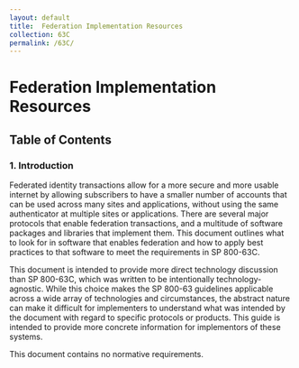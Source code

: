 ```yaml
---
layout: default
title:  Federation Implementation Resources
collection: 63C
permalink: /63C/
---
```


# Federation Implementation Resources

## Table of Contents

### 1. Introduction

Federated identity transactions allow for a more secure and more usable internet by allowing subscribers to have a smaller number of accounts that can be used across many sites and applications, without using the same authenticator at multiple sites or applications. There are several major protocols that enable federation transactions, and a multitude of software packages and libraries that implement them. This document outlines what to look for in software that enables federation and how to apply best practices to that software to meet the requirements in SP 800-63C.

This document is intended to provide more direct technology discussion than SP 800-63C, which was written to be intentionally technology-agnostic. While this choice makes the SP 800-63 guidelines applicable across a wide array of technologies and circumstances, the abstract nature can make it difficult for implementers to understand what was intended by the document with regard to specific protocols or products. This guide is intended to provide more concrete information for implementors of these systems.

This document contains no normative requirements.

